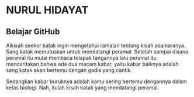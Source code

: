 # NURUL HIDAYAT

## Belajar GitHub

Alkisah seekor katak ingin mengetahui ramalan tentang kisah asamaranya. Sang katak memutuskan untuk mendatangi peramal. Setelah sampai disana peramal itu mulai membaca telapak tangannya lalu peramal itu menceritakan bahwa ada dua macam kabar, yaitu kabar baiknya adalah sang katak akan bertemu dengan gadis yang cantik.

Sedangkan kabar buruknya adalah kamu sering bertemu dengannya dalam kelas biologi. Nah, itulah kisah katak yang mendatangi peramal.
